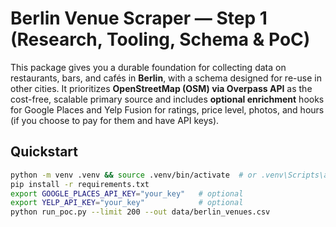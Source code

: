 
# Berlin Venue Scraper — Step 1 (Research, Tooling, Schema & PoC)

This package gives you a durable foundation for collecting data on restaurants, bars, and cafés in **Berlin**, with a schema designed for re-use in other cities. It prioritizes **OpenStreetMap (OSM) via Overpass API** as the cost-free, scalable primary source and includes **optional enrichment** hooks for Google Places and Yelp Fusion for ratings, price level, photos, and hours (if you choose to pay for them and have API keys).

## Quickstart
```bash
python -m venv .venv && source .venv/bin/activate  # or .venv\Scripts\activate on Windows
pip install -r requirements.txt
export GOOGLE_PLACES_API_KEY="your_key"   # optional
export YELP_API_KEY="your_key"            # optional
python run_poc.py --limit 200 --out data/berlin_venues.csv
```
